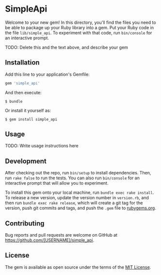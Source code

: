 # SimpleApi

Welcome to your new gem! In this directory, you'll find the files you need to be able to package up your Ruby library into a gem. Put your Ruby code in the file `lib/simple_api`. To experiment with that code, run `bin/console` for an interactive prompt.

TODO: Delete this and the text above, and describe your gem

## Installation

Add this line to your application's Gemfile:

```ruby
gem 'simple_api'
```

And then execute:

    $ bundle

Or install it yourself as:

    $ gem install simple_api

## Usage

TODO: Write usage instructions here

## Development

After checking out the repo, run `bin/setup` to install dependencies. Then, run `rake false` to run the tests. You can also run `bin/console` for an interactive prompt that will allow you to experiment.

To install this gem onto your local machine, run `bundle exec rake install`. To release a new version, update the version number in `version.rb`, and then run `bundle exec rake release`, which will create a git tag for the version, push git commits and tags, and push the `.gem` file to [rubygems.org](https://rubygems.org).

## Contributing

Bug reports and pull requests are welcome on GitHub at https://github.com/[USERNAME]/simple_api.


## License

The gem is available as open source under the terms of the [MIT License](http://opensource.org/licenses/MIT).

